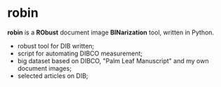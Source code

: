 # robin

**robin** is a **RObust** document image **BINarization** tool, written in Python.

- robust tool for DIB written;
- script for automating DIBCO measurement;
- big dataset based on DIBCO, "Palm Leaf Manuscript" and my own document images;
- selected articles on DIB;
